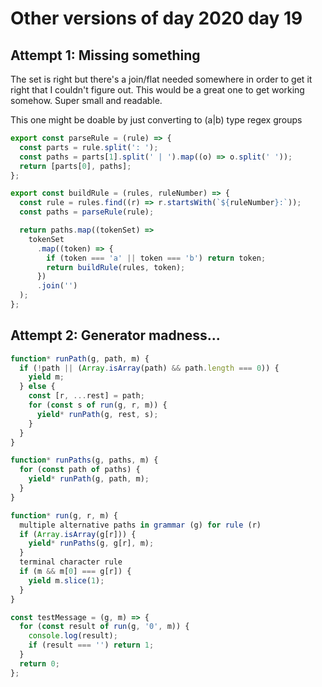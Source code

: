# Other versions of day 2020 day 19

## Attempt 1: Missing something

The set is right but there's a join/flat needed somewhere in order to get it right that I couldn't figure out. This would be a great one to get working somehow. Super small and readable.

This one might be doable by just converting to (a|b) type regex groups

```js
export const parseRule = (rule) => {
  const parts = rule.split(': ');
  const paths = parts[1].split(' | ').map((o) => o.split(' '));
  return [parts[0], paths];
};

export const buildRule = (rules, ruleNumber) => {
  const rule = rules.find((r) => r.startsWith(`${ruleNumber}:`));
  const paths = parseRule(rule);

  return paths.map((tokenSet) =>
    tokenSet
      .map((token) => {
        if (token === 'a' || token === 'b') return token;
        return buildRule(rules, token);
      })
      .join('')
  );
};
```

## Attempt 2: Generator madness...

```js
function* runPath(g, path, m) {
  if (!path || (Array.isArray(path) && path.length === 0)) {
    yield m;
  } else {
    const [r, ...rest] = path;
    for (const s of run(g, r, m)) {
      yield* runPath(g, rest, s);
    }
  }
}

function* runPaths(g, paths, m) {
  for (const path of paths) {
    yield* runPath(g, path, m);
  }
}

function* run(g, r, m) {
  multiple alternative paths in grammar (g) for rule (r)
  if (Array.isArray(g[r])) {
    yield* runPaths(g, g[r], m);
  }
  terminal character rule
  if (m && m[0] === g[r]) {
    yield m.slice(1);
  }
}

const testMessage = (g, m) => {
  for (const result of run(g, '0', m)) {
    console.log(result);
    if (result === '') return 1;
  }
  return 0;
};
```
